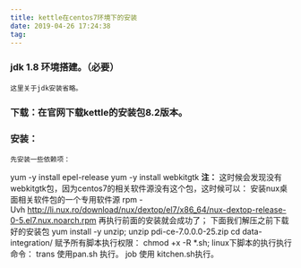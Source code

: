 ```yaml
---
title: kettle在centos7环境下的安装
date: 2019-04-26 17:24:38
tag:
---
```


### jdk 1.8 环境搭建。（必要）
    这里关于jdk安装省略。
### 下载：在官网下载kettle的安装包8.2版本。

### 安装：
    先安装一些依赖项：
yum -y install epel-release
yum -y install webkitgtk
**注：**
    这时候会发现没有webkitgtk包，因为centos7的相关软件源没有这个包，这时候可以：
    安装nux桌面相关软件包的一个专用软件源
    rpm -Uvh http://li.nux.ro/download/nux/dextop/el7/x86_64/nux-dextop-release-0-5.el7.nux.noarch.rpm
    再执行前面的安装就会成功了；
    下面我们解压之前下载好的安装包
    yum install -y unzip;
    unzip pdi-ce-7.0.0.0-25.zip
    cd data-integration/
    赋予所有脚本执行权限：
    chmod +x -R *.sh;
linux下脚本的执行执行命令：
    trans 使用pan.sh 执行。
    job 使用 kitchen.sh执行。





